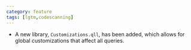 ```yaml
---
category: feature
tags: [lgtm,codescanning]
---
```

* A new library, `Customizations.qll`, has been added, which allows for global customizations that affect all queries.
